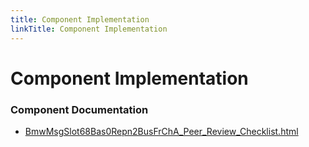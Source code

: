 ```yaml
---
title: Component Implementation
linkTitle: Component Implementation
---
```


# Component Implementation
### Component Documentation

- [BmwMsgSlot68Bas0Repn2BusFrChA_Peer_Review_Checklist.html](doc/BmwMsgSlot68Bas0Repn2BusFrChA_Peer_Review_Checklist.html)

